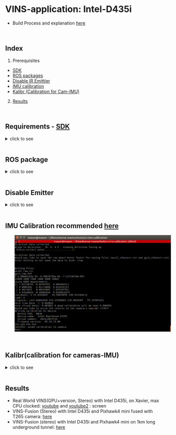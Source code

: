 # VINS-application: Intel-D435i
+ Build Process and explanation [here](https://github.com/engcang/VINS-application)
<br>

## Index
1. Prerequisites
+ [SDK](#requirements---sdk)
+ [ROS packages](#ros-package)
+ [Disable IR Emittier](#disable-emitter)
+ [IMU calibration](#imu-calibration-recommended-here)
+ [Kalibr (Calibration for Cam-IMU)](#kalibrcalibration-for-cameras-imu)
2. [Results](#results)

<br>

## Requirements - [SDK](https://github.com/IntelRealSense/librealsense)
<details><summary>click to see</summary>

### ● Necessary for ROS too.
#### ● For Xavier
+ **Old version**: [here](https://github.com/jetsonhacks/buildLibrealsense2Xavier) -> SDK version is **v2.17.1** and need **JetPack 4.1 for L4T 31.1** or have to be flashed again...
  + video [link](https://youtu.be/Pp18JL6H2zc) or jetsonhacks [article](https://www.jetsonhacks.com/2019/01/21/intel-realsense-d435i-on-nvidia-jetson-agx-xavier/)
#### ● For TX2
+ **More recent version**: [here](https://github.com/jetsonhacks/installRealSenseSDK)
  + **Kernel build is not needed anymore!!!**
+ **Old version**: [here](https://github.com/jetsonhacks/buildLibrealsense2TX) -> SDK version is **v2.13.0** and need  **JetPack3.2.1 for L4T 28.2 / L4T 28.2.1** or have to be flashed again...
  + video [link](https://youtu.be/mvDCOc-aoMU) or jetsonhacks [article](https://www.jetsonhacks.com/2018/07/10/librealsense-update-nvidia-jetson-tx-dev-kits/)

#### ● Xavier NX, x86_64 -> do as follows:
+ For Xavier NX, refer [here](https://github.com/zinuok/Xavier_NX) and [here](https://github.com/IntelRealSense/librealsense/blob/master/doc/installation.md)
+ For Xavier NX and x86_64 desktop/laptop, refer [here](https://github.com/IntelRealSense/librealsense/blob/master/doc/installation.md)
~~~shell
  $ sudo apt-get install git libssl-dev libusb-1.0-0-dev pkg-config libgtk-3-dev
  $ sudo apt-get install libglfw3-dev libgl1-mesa-dev libglu1-mesa-dev
  $ git clone https://github.com/IntelRealSense/librealsense.git
  $ cd librealsense && mkdir build && cd build
  $ cmake .. -DCMAKE_BUILD_TYPE=Release
  $ sudo make uninstall && make clean
  $ time make -j8 && sudo make install
~~~
  + Trouble shooting : 'Failed to set power state error' or 'UDEV-Rules are missing'
  ~~~
    $ sudo cp [librealsense path]/config/99-realsense-libusb.rules /etc/udev/rules.d/99-realsense-libusb.rules && sudo udevadm control --reload-rules && udevadm trigger
    $ reboot
  ~~~

</details>

<br>

## ROS package
<details><summary>click to see</summary>
  
+ Intel Realsense2 ROS [here](https://github.com/intel-ros/realsense)
  + For Xavier : -> ROS Wrapper 2.0 version should be **v2.1.3** for SDK v2.17.1 [down link](https://github.com/intel-ros/realsense/archive/2.1.3.zip)
~~~shell
$ cd ~/catkin_ws/src && wget https://github.com/intel-ros/realsense/archive/<$version>.zip
$ unzip realsense-<$version>.zip
$ cd ..
$ catkin build realsense2_camera -DCATKIN_ENABLE_TESTING=False -DCMAKE_BUILD_TYPE=Release -j8
$ source ./devel/setup.bash
~~~
+ Trouble shooting **"Could not find a package configuration file provided by "ddynamic_reconfigure"**
  + `$ sudo apt install ros-<distro>-ddynamic-reconfigure`

</details>

<br>

## Disable **Emitter**

<details><summary>click to see</summary>
  
+ Disable **Emitter** using **/usr/local/bin/realsense-viewer**, save the **json** file and
  <p align="center">
  <img src="https://github.com/engcang/image-files/blob/master/vins/1.png" width="600" hspace="50"/>
  </p>

+ Check ***"controls-laserstate=off"*** in the .json file
+ import the **json** file at the **rs_camera.launch** file as figure.
  <p align="center">
  <img src="https://github.com/engcang/image-files/blob/master/vins/2.png" width="500" hspace="30"/>
  </p>

</details>

<br>

## IMU Calibration recommended [here](https://www.intel.com/content/dam/support/us/en/documents/emerging-technologies/intel-realsense-technology/RealSense_Depth_D435i_IMU_Calib.pdf)
  <p align="center">
  <img src="https://github.com/engcang/VINS-application/blob/Intel-D435i/imu_calibration.png" width="500" hspace="30"/>
  </p>

<br>

## Kalibr(calibration for cameras-IMU)

<details><summary>click to see</summary>


### Remember to use `pinhole-radtan` model in Kalibr and `pinhole` model in VINS-Fusion <br> use `linear_interpolation` for `unite_imu_method` in realsense camera `launch` file

+ Used [Kalibr](https://github.com/ethz-asl/kalibr) as [here](https://support.stereolabs.com/hc/en-us/articles/360012749113-How-can-I-use-Kalibr-with-the-ZED-Mini-camera-in-ROS-) for ZED-mini camera
+ a lot referred [here](https://github.com/intel-ros/realsense/issues/563) for imu models, configuration, emitter disabling, and VIO result
+ First, calibrate cameras
~~~shell
$ kalibr_calibrate_cameras --bag Kalibr_data.bag --topics /camera/infra1/image_rect_raw /camera/infra2/image_rect_raw --models pinhole-radtan pinhole-radtan --target april_grid.yaml
~~~
+ Then, calibrate IMU with cameras
~~~shell
$ kalibr_calibrate_imu_camera --bag Kalibr_data.bag --cam camchain-Kalibr_data.yaml --imu imu-params.yaml --target april_grid.yaml
~~~
+ for `imu-params.yaml`, I used
~~~python
#Accelerometers
accelerometer_noise_density: 0.001865   #Noise density (continuous-time)
accelerometer_random_walk:   0.0002   #Bias random walk

#Gyroscopes
gyroscope_noise_density:     0.0018685   #Noise density (continuous-time)
gyroscope_random_walk:       0.000004   #Bias random walk

rostopic:                    /camera/imu      #the IMU ROS topic
update_rate:                 400.0     #Hz (for discretization of the values above)
~~~

</details>

<br>

## Results
+ Real World VINS(GPU+version, Stereo) with Intel D435i, on Xavier, max CPU clocked: [youtube](https://youtu.be/b3l1TeNKyeU) and [youtube2](https://youtu.be/7yMDqiO2A2Q) : screen
+ VINS-Fusion (Stereo) with Intel D435i and Pixhawk4 mini fused with T265 camera: [here](https://engcang.github.io/mavros_vision_pose/)
+ VINS-Fusion (stereo) with Intel D435i and Pixhawk4 mini on 1km long underground tunnel: [here](https://youtu.be/Gx0PSMCeR1g)
